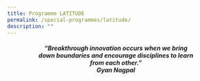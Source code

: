 ```yaml
---
title: Programme LATITUDE
permalink: /special-programmes/latitude/
description: ""
---
```


<center><h4><em>“Breakthrough innovation occurs when we bring<br>down boundaries and encourage disciplines to learn<br>from each other.”  <br><b>Gyan Nagpal</b></em></h4></center>